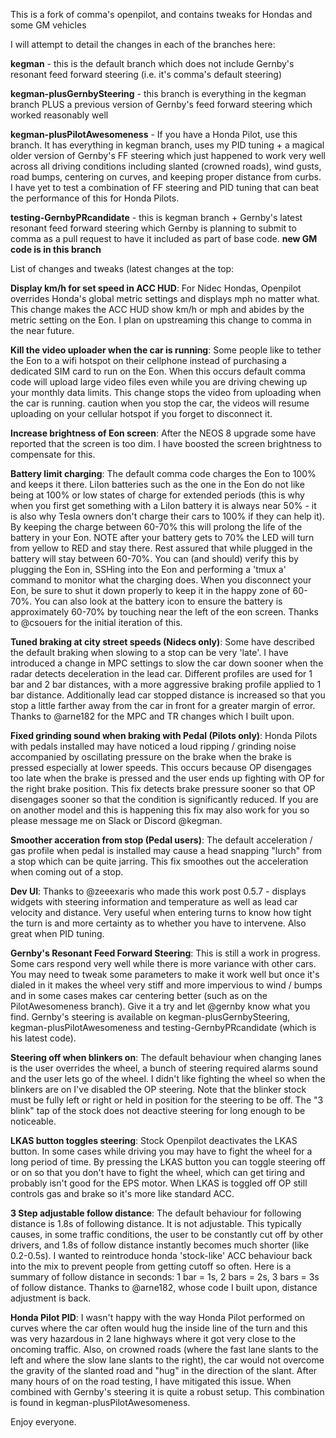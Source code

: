 This is a fork of comma's openpilot, and contains tweaks for Hondas and some GM vehicles

I will attempt to detail the changes in each of the branches here:

<b>kegman</b> - this is the default branch which does not include Gernby's resonant feed forward steering (i.e. it's comma's default steering)

<b>kegman-plusGernbySteering</b> - this branch is everything in the kegman branch PLUS a previous version of Gernby's feed forward steering which worked reasonably well

<b>kegman-plusPilotAwesomeness</b> - If you have a Honda Pilot, use this branch. It has everything in kegman branch, uses my PID tuning + a magical older version of Gernby's FF steering which just happened to work very well across all driving conditions including slanted (crowned roads), wind gusts, road bumps, centering on curves, and keeping proper distance from curbs. I have yet to test a combination of FF steering and PID tuning that can beat the performance of this for Honda Pilots.

<b>testing-GernbyPRcandidate</b> - this is kegman branch + Gernby's latest resonant feed forward steering which Gernby is planning to submit to comma as a pull request to have it included as part of base code.  <b>new GM code is in this branch</b>


List of changes and tweaks (latest changes at the top:

<b>Display km/h for set speed in ACC HUD</b>: For Nidec Hondas, Openpilot overrides Honda's global metric settings and displays mph no matter what. This change makes the ACC HUD show km/h or mph and abides by the metric setting on the Eon. I plan on upstreaming this change to comma in the near future.

<b>Kill the video uploader when the car is running</b>: Some people like to tether the Eon to a wifi hotspot on their cellphone instead of purchasing a dedicated SIM card to run on the Eon. When this occurs default comma code will upload large video files even while you are driving chewing up your monthly data limits. This change stops the video from uploading when the car is running. caution when you stop the car, the videos will resume uploading on your cellular hotspot if you forget to disconnect it.

<b>Increase brightness of Eon screen</b>: After the NEOS 8 upgrade some have reported that the screen is too dim. I have boosted the screen brightness to compensate for this.

<b>Battery limit charging</b>: The default comma code charges the Eon to 100% and keeps it there. LiIon batteries such as the one in the Eon do not like being at 100% or low states of charge for extended periods (this is why when you first get something with a LiIon battery it is always near 50% - it is also why Tesla owners don't charge their cars to 100% if they can help it). By keeping the charge between 60-70% this will prolong the life of the battery in your Eon. NOTE after your battery gets to 70% the LED will turn from yellow to RED and stay there. Rest assured that while plugged in the battery will stay between 60-70%. You can (and should) verify this by plugging the Eon in, SSHing into the Eon and performing a 'tmux a' command to monitor what the charging does. When you disconnect your Eon, be sure to shut it down properly to keep it in the happy zone of 60-70%. You can also look at the battery icon to ensure the battery is approximately 60-70% by touching near the left of the eon screen. Thanks to @csouers for the initial iteration of this.

<b>Tuned braking at city street speeds (Nidecs only)</b>: Some have described the default braking when slowing to a stop can be very 'late'. I have introduced a change in MPC settings to slow the car down sooner when the radar detects deceleration in the lead car. Different profiles are used for 1 bar and 2 bar distances, with a more aggressive braking profile applied to 1 bar distance. Additionally lead car stopped distance is increased so that you stop a little farther away from the car in front for a greater margin of error. Thanks to @arne182 for the MPC and TR changes which I built upon.

<b>Fixed grinding sound when braking with Pedal (Pilots only)</b>: Honda Pilots with pedals installed may have noticed a loud ripping / grinding noise accompanied by oscillating pressure on the brake when the brake is pressed especially at lower speeds. This occurs because OP disengages too late when the brake is pressed and the user ends up fighting with OP for the right brake position. This fix detects brake pressure sooner so that OP disengages sooner so that the condition is significantly reduced. If you are on another model and this is happening this fix may also work for you so please message me on Slack or Discord @kegman.

<b>Smoother acceration from stop (Pedal users)</b>: The default acceleration / gas profile when pedal is installed may cause a head snapping "lurch" from a stop which can be quite jarring. This fix smoothes out the acceleration when coming out of a stop.

<b>Dev UI</b>: Thanks to @zeeexaris who made this work post 0.5.7 - displays widgets with steering information and temperature as well as lead car velocity and distance. Very useful when entering turns to know how tight the turn is and more certainty as to whether you have to intervene. Also great when PID tuning.

<b>Gernby's Resonant Feed Forward Steering</b>: This is still a work in progress. Some cars respond very well while there is more variance with other cars. You may need to tweak some parameters to make it work well but once it's dialed in it makes the wheel very stiff and more impervious to wind / bumps and in some cases makes car centering better (such as on the PilotAwesomeness branch). Give it a try and let @gernby know what you find. Gernby's steering is available on kegman-plusGernbySteering, kegman-plusPilotAwesomeness and testing-GernbyPRcandidate (which is his latest code).

<b>Steering off when blinkers on</b>: The default behaviour when changing lanes is the user overrides the wheel, a bunch of steering required alarms sound and the user lets go of the wheel. I didn't like fighting the wheel so when the blinkers are on I've disabled the OP steering. Note that the blinker stock must be fully left or right or held in position for the steering to be off. The "3 blink" tap of the stock does not deactive steering for long enough to be noticeable.

<b>LKAS button toggles steering</b>: Stock Openpilot deactivates the LKAS button. In some cases while driving you may have to fight the wheel for a long period of time. By pressing the LKAS button you can toggle steering off or on so that you don't have to fight the wheel, which can get tiring and probably isn't good for the EPS motor. When LKAS is toggled off OP still controls gas and brake so it's more like standard ACC.

<b>3 Step adjustable follow distance</b>: The default behaviour for following distance is 1.8s of following distance. It is not adjustable. This typically causes, in some traffic conditions, the user to be constantly cut off by other drivers, and 1.8s of follow distance instantly becomes much shorter (like 0.2-0.5s). I wanted to reintroduce honda 'stock-like' ACC behaviour back into the mix to prevent people from getting cutoff so often. Here is a summary of follow distance in seconds: 1 bar = 1s, 2 bars = 2s, 3 bars = 3s of follow distance. Thanks to @arne182, whose code I built upon, distance adjustment is back.

<b>Honda Pilot PID</b>: I wasn't happy with the way Honda Pilot performed on curves where the car often would hug the inside line of the turn and this was very hazardous in 2 lane highways where it got very close to the oncoming traffic. Also, on crowned roads (where the fast lane slants to the left and where the slow lane slants to the right), the car would not overcome the gravity of the slanted road and "hug" in the direction of the slant. After many hours of on the road testing, I have mitigated this issue. When combined with Gernby's steering it is quite a robust setup. This combination is found in kegman-plusPilotAwesomeness.

Enjoy everyone.
